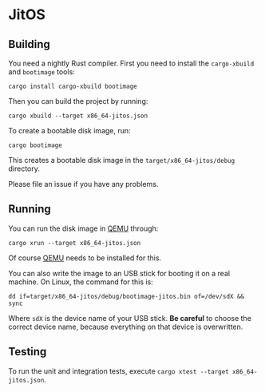 # JitOS

## Building

You need a nightly Rust compiler. First you need to install the `cargo-xbuild` and `bootimage` tools:

```
cargo install cargo-xbuild bootimage
```

Then you can build the project by running:

```
cargo xbuild --target x86_64-jitos.json
```

To create a bootable disk image, run:

```
cargo bootimage
```

This creates a bootable disk image in the `target/x86_64-jitos/debug` directory.

Please file an issue if you have any problems.

## Running

You can run the disk image in [QEMU] through:

[qemu]: https://www.qemu.org/

```
cargo xrun --target x86_64-jitos.json
```

Of course [QEMU] needs to be installed for this.

You can also write the image to an USB stick for booting it on a real machine. On Linux, the command for this is:

```
dd if=target/x86_64-jitos/debug/bootimage-jitos.bin of=/dev/sdX && sync
```

Where `sdX` is the device name of your USB stick. **Be careful** to choose the correct device name, because everything on that device is overwritten.

## Testing

To run the unit and integration tests, execute `cargo xtest --target x86_64-jitos.json`.
